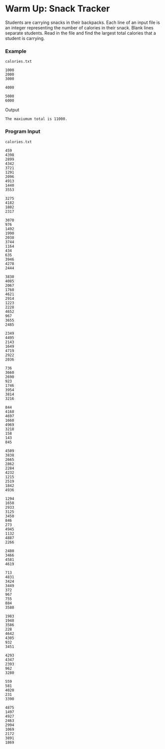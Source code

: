 # Warm Up: Snack Tracker

Students are carrying snacks in their backpacks. Each line of an input file is an integer representing the number of calories in their snack. Blank lines separate students. Read in the file and find the largest total calories that a student is carrying. 

### Example 
`calories.txt`
```
1000
2000
3000

4000

5000
6000
```

Output
```
The maxiumum total is 11000.
```
### Program Input 
`calories.txt`
```
459
4398
2899
4342
3721
1291
2096
4913
1440
3553

3275
4182
1802
2317

3070
976
1492
1990
2038
3744
1164
434
635
3946
4278
2444

3830
4085
2067
1760
4621
2914
1223
2228
4652
967
3655
2485

2349
4495
2143
1649
4719
2922
2036

736
3660
2690
923
1746
3954
3814
3216

844
4168
4697
1660
4969
3218
158
143
845

4509
3838
2665
2862
2284
4232
1215
2519
1842
4936

1294
1650
2933
3125
3450
846
273
4945
1132
4887
2266

2480
3466
4581
4619

713
4831
3424
3449
372
967
755
884
3580

1983
1948
3586
228
4642
4305
932
3451

4293
4347
2393
962
3280

559
581
4020
231
3390

4875
1497
4927
2463
2994
1069
2172
3891
1869
```
